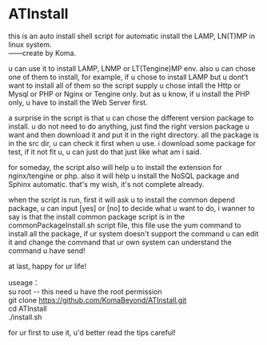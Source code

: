 # ATInstall
this is an auto install shell script for automatic install the LAMP, LN(T)MP in linux system.<br/>
——create by Koma.

u can use it to install LAMP, LNMP or LT(Tengine)MP env.
also u can chose one of them to install, for example, if u chose to install LAMP but u dont't want to install all of them
so the script supply u chose intall the Http or Mysql or PHP or Nginx or Tengine only.
but as u know, if u install the PHP only, u have to install the Web Server first.

a surprise in the script is that u can chose the different version package to install. u do not need to do anything, just find the right version package u want and then download it and put it in the right directory. all the package is in the src dir, u can check it first when u use. i download some package for test, if it not fit u, u can just do that just like what am i said.

for someday, the script also will help u to install the extension for nginx/tengine or php.
also it will help u install the NoSQL package and Sphinx automatic.
that's my wish, it's not complete already.

when the script is run, first it will ask u to install the common depend package, u can input [yes] or [no] to decide what u want to do, i wanner to say is that the install common package script is in the commonPackageInstall.sh script file, this file use the yum command to install all the package, if ur system doesn't support the command u can edit it and change the command that ur own system can understand the command u have send!

at last, happy for ur life!


useage：<br/>
su root    --  this need u have the root permission<br/>
git clone https://github.com/KomaBeyond/ATInstall.git<br/>
cd ATInstall<br/>
./install.sh<br/>

for ur first to use it, u'd better read the tips careful!
